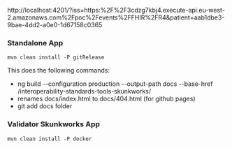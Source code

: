 http://localhost:4201/?iss=https:%2F%2F3cdzg7kbj4.execute-api.eu-west-2.amazonaws.com%2Fpoc%2Fevents%2FFHIR%2FR4&patient=aab1dbe3-9bae-4dd2-a0e0-1d67158c0365

### Standalone App

`mvn clean install -P gitRelease`

This does the following commands: 

- ng build --configuration production --output-path docs --base-href /interoperability-standards-tools-skunkworks/
- renames docs/index.html to docs/404.html (for github pages)
- git add docs folder

### Validator Skunkworks App

`mvn clean install -P docker`
